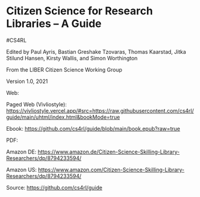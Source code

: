 # Citizen Science for Research Libraries – A Guide

#CS4RL

Edited by Paul Ayris, Bastian Greshake Tzovaras, Thomas Kaarstad, Jitka Stilund Hansen, Kirsty Wallis, and Simon Worthington

From the LIBER Citizen Science Working Group

Version 1.0, 2021

Web: 

Paged Web (Vivliostyle): https://vivliostyle.vercel.app/#src=https://raw.githubusercontent.com/cs4rl/guide/main/uhtml/index.html&bookMode=true

Ebook: https://github.com/cs4rl/guide/blob/main/book.epub?raw=true

PDF: 

Amazon DE: https://www.amazon.de/Citizen-Science-Skilling-Library-Researchers/dp/8794233594/

Amazon US: https://www.amazon.com/Citizen-Science-Skilling-Library-Researchers/dp/8794233594/

Source: https://github.com/cs4rl/guide
